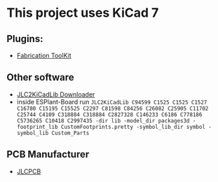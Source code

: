 # This project uses KiCad 7

## Plugins:

- [Fabrication ToolKit](https://github.com/bennymeg/JLC-Plugin-for-KiCad)

## Other software

- [JLC2KiCadLib Downloader](https://github.com/TousstNicolas/JLC2KiCad_lib)
- inside ESPlant-Board run `JLC2KiCadLib C94599 C1525 C1525 C1527 C16780 C15195 C15525 C2297 C81598 C84256 C26082 C25905 C11702 C25744 C4109 C318884 C318884 C2827328 C146233 C6186 C778186 C5736265 C10418 C2997435 -dir lib -model_dir packages3d -footprint_lib CustomFootprints.pretty -symbol_lib_dir symbol -symbol_lib Custom_Parts`

## PCB Manufacturer

- [JLCPCB](https://jlcpcb.com/)